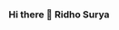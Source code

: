 ### Hi there 👋 Ridho Surya

<!--
**ridho008/ridho008** is a ✨ _special_ ✨ repository because its `README.md` (this file) appears on your GitHub profile.

![github stats](https://github-readme-stats.vercel.app/api?username=ridho008&show_icons=true&title_color=fff&icon_color=79ff97&text_color=9f9f9f&bg_color=151515)

Here are some ideas to get you started:

- 🔭 I’m currently working on ...
- 🌱 I’m currently learning ...
- 👯 I’m looking to collaborate on ...
- 🤔 I’m looking for help with ...
- 💬 Ask me about ...
- 📫 How to reach me: ...
- 😄 Pronouns: ...
- ⚡ Fun fact: ...
-->

